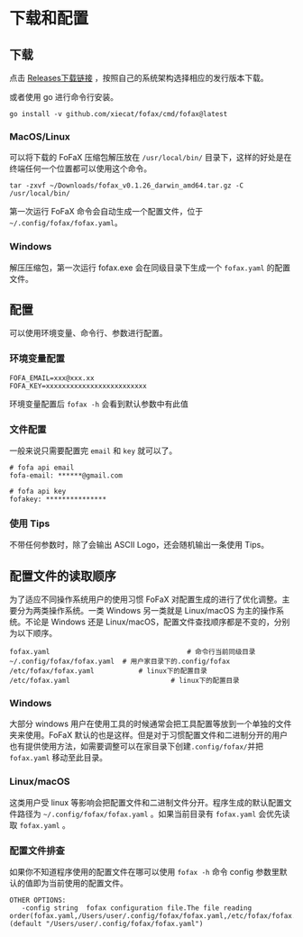 # 下载和配置
## 下载

点击 [Releases下载链接](https://github.com/xiecat/fofax/releases) ，按照自己的系统架构选择相应的发行版本下载。

或者使用 go 进行命令行安装。

```shell
go install -v github.com/xiecat/fofax/cmd/fofax@latest
```

### MacOS/Linux

可以将下载的 FoFaX 压缩包解压放在 `/usr/local/bin/` 目录下，这样的好处是在终端任何一个位置都可以使用这个命令。

```console
tar -zxvf ~/Downloads/fofax_v0.1.26_darwin_amd64.tar.gz -C /usr/local/bin/
```

第一次运行 FoFaX 命令会自动生成一个配置文件，位于 `~/.config/fofax/fofax.yaml`。

### Windows

解压压缩包，第一次运行 fofax.exe 会在同级目录下生成一个 `fofax.yaml` 的配置文件。

## 配置

可以使用环境变量、命令行、参数进行配置。

### 环境变量配置

```
FOFA_EMAIL=xxx@xxx.xx
FOFA_KEY=xxxxxxxxxxxxxxxxxxxxxxxxx
```

环境变量配置后 `fofax -h` 会看到默认参数中有此值

### 文件配置

一般来说只需要配置完 `email` 和 `key` 就可以了。

```console
# fofa api email
fofa-email: ******@gmail.com

# fofa api key
fofakey: ***************
```

### 使用 Tips

不带任何参数时，除了会输出 ASCII Logo，还会随机输出一条使用 Tips。

## 配置文件的读取顺序

为了适应不同操作系统用户的使用习惯 FoFaX 对配置生成的进行了优化调整。主要分为两类操作系统。一类 Windows 另一类就是 Linux/macOS 为主的操作系统。不论是 Windows 还是 Linux/macOS，配置文件查找顺序都是不变的，分别为以下顺序。

```
fofax.yaml  								# 命令行当前同级目录
~/.config/fofax/fofax.yaml 	# 用户家目录下的.config/fofax 
/etc/fofax/fofax.yaml 			# linux下的配置目录
/etc/fofax.yaml 						# linux下的配置目录
```

### Windows

大部分 windows 用户在使用工具的时候通常会把工具配置等放到一个单独的文件夹来使用。FoFaX 默认的也是这样。但是对于习惯配置文件和二进制分开的用户也有提供使用方法，如需要调整可以在家目录下创建`.config/fofax/`并把`fofax.yaml` 移动至此目录。

### Linux/macOS

这类用户受 linux 等影响会把配置文件和二进制文件分开。程序生成的默认配置文件路径为 `~/.config/fofax/fofax.yaml` 。如果当前目录有 `fofax.yaml`  会优先读取 `fofax.yaml` 。

### 配置文件排查

如果你不知道程序使用的配置文件在哪可以使用 `fofax -h` 命令 config 参数里默认的值即为当前使用的配置文件。

```
OTHER OPTIONS:
   -config string  fofax configuration file.The file reading order(fofax.yaml,/Users/user/.config/fofax/fofax.yaml,/etc/fofax/fofax.yaml,/etc/fofax.yaml) (default "/Users/user/.config/fofax/fofax.yaml")
```





